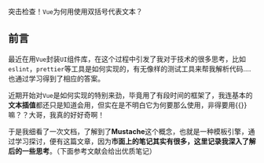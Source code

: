 突击检查！`Vue`为何用使用双括号代表文本？

## 前言

最近在用`Vue`封装`UI`组件库，在这个过程中引发了我对于技术的很多思考，比如`eslint`，`prettier`等工具是如何实现的，有无像样的测试工具来帮我解析代码....也通过学习得到了相应的答案。

近期开始对`Vue`是如何实现的特别来劲，毕竟用了有段时间的框架了，我连基本的**文本插值**都还只是知道会用，但实在是不明白它为何要那么使用，非得要用{{}}嘛？？大哥，我真的好好奇啊！

于是我细看了一次文档，了解到了**Mustache**这个概念，也就是一种模板引擎，通过学习探讨，便有这篇文章，因为**市面上的笔记其实有很多，这里记录我深入了解后的一些思考**。（下面参考文献会给出优质笔记）

## 